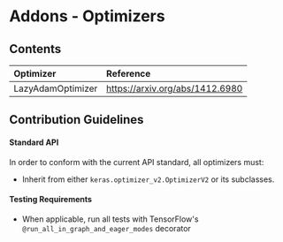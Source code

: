 # Addons - Optimizers

## Contents
| Optimizer  | Reference                                   |
|:----------------------- |:-------------------------------|
| LazyAdamOptimizer | https://arxiv.org/abs/1412.6980      |


## Contribution Guidelines
#### Standard API
In order to conform with the current API standard, all optimizers
must:
 * Inherit from either `keras.optimizer_v2.OptimizerV2` or its subclasses.

#### Testing Requirements
 * When applicable, run all tests with TensorFlow's
 `@run_all_in_graph_and_eager_modes` decorator